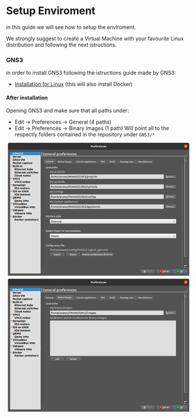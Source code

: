 # Setup Enviroment

in this guide we will see how to setup the enviroment.

We strongly suggest to create a Virtual Machine with your favourite Linux distribution and following the next istructions.

### GNS3

in order to install GNS3 following the istructions guide made by GNS3:
- [Installation for Linux](https://docs.gns3.com/docs/getting-started/installation/linux/) (this will also install Docker)

#### After installation

Opening GNS3 and make sure that all paths under:
- Edit -> Preferences -> General (4 paths)
- Edit -> Preferences -> Binary Images (1 path) 
Will point all to the respectly folders contained in the repository under `GNS3/*`

![Paths of General Preferences](https://github.com/unipi-fr/ANAWS/blob/main/doc/toutorials/images/paths-general.png "Paths of General Preferences")
![Paths of Binary Images Preferences](https://github.com/unipi-fr/ANAWS/blob/main/doc/toutorials/images/paths-binary-images.png "Paths of Binary Images Preferences")
